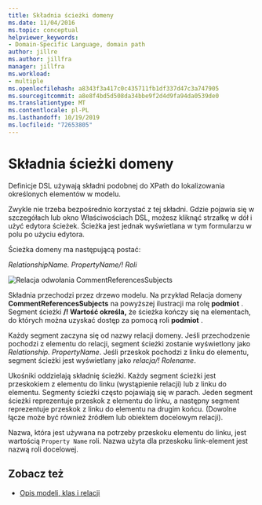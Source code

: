 ```yaml
---
title: Składnia ścieżki domeny
ms.date: 11/04/2016
ms.topic: conceptual
helpviewer_keywords:
- Domain-Specific Language, domain path
author: jillre
ms.author: jillfra
manager: jillfra
ms.workload:
- multiple
ms.openlocfilehash: a8343f3a417c0c435711fb1df337d47c3a747905
ms.sourcegitcommit: a8e8f4bd5d508da34bbe9f2d4d9fa94da0539de0
ms.translationtype: MT
ms.contentlocale: pl-PL
ms.lasthandoff: 10/19/2019
ms.locfileid: "72653805"
---
```

# <a name="domain-path-syntax"></a>Składnia ścieżki domeny
Definicje DSL używają składni podobnej do XPath do lokalizowania określonych elementów w modelu.

 Zwykle nie trzeba bezpośrednio korzystać z tej składni. Gdzie pojawia się w szczegółach lub okno Właściwościach DSL, możesz kliknąć strzałkę w dół i użyć edytora ścieżek. Ścieżka jest jednak wyświetlana w tym formularzu w polu po użyciu edytora.

 Ścieżka domeny ma następującą postać:

 *RelationshipName. PropertyName/! Roli*

 ![Relacja odwołania CommentReferencesSubjects](../modeling/media/dsl_reference.png)

 Składnia przechodzi przez drzewo modelu. Na przykład Relacja domeny **CommentReferencesSubjects** na powyższej ilustracji ma rolę **podmiot** . Segment ścieżki **/! Wartość określa,** że ścieżka kończy się na elementach, do których można uzyskać dostęp za pomocą roli **podmiot** .

 Każdy segment zaczyna się od nazwy relacji domeny. Jeśli przechodzenie pochodzi z elementu do relacji, segment ścieżki zostanie wyświetlony jako *Relationship. PropertyName*. Jeśli przeskok pochodzi z linku do elementu, segment ścieżki jest wyświetlany jako *relacja/! Rolename*.

 Ukośniki oddzielają składnię ścieżki. Każdy segment ścieżki jest przeskokiem z elementu do linku (wystąpienie relacji) lub z linku do elementu. Segmenty ścieżki często pojawiają się w parach. Jeden segment ścieżki reprezentuje przeskok z elementu do linku, a następny segment reprezentuje przeskok z linku do elementu na drugim końcu. (Dowolne łącze może być również źródłem lub obiektem docelowym relacji).

 Nazwa, która jest używana na potrzeby przeskoku elementu do linku, jest wartością `Property Name` roli. Nazwa użyta dla przeskoku link-element jest nazwą roli docelowej.

## <a name="see-also"></a>Zobacz też

- [Opis modeli, klas i relacji](../modeling/understanding-models-classes-and-relationships.md)